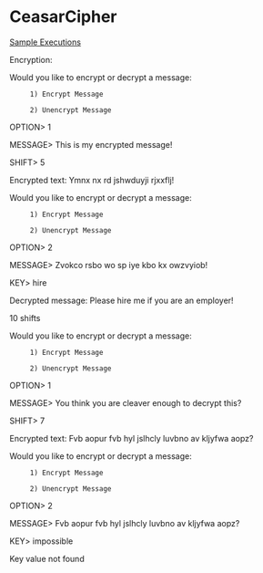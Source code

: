 ﻿# CeasarCipher

 <ins>Sample Executions</ins>

 Encryption: 
 
 
 Would you like to encrypt or decrypt a message:
 
         1) Encrypt Message
         
         2) Unencrypt Message
         
OPTION> 1

MESSAGE> This is my encrypted message!    

SHIFT> 5

Encrypted text: Ymnx nx rd jshwduyji rjxxflj!

Would you like to encrypt or decrypt a message: 

         1) Encrypt Message
         
         2) Unencrypt Message
         
OPTION> 2

MESSAGE> Zvokco rsbo wo sp iye kbo kx owzvyiob!

KEY> hire

Decrypted message: Please hire me if you are an employer!

10 shifts

Would you like to encrypt or decrypt a message: 

         1) Encrypt Message
         
         2) Unencrypt Message
         
OPTION> 1

MESSAGE> You think you are cleaver enough to decrypt this? 

SHIFT> 7

Encrypted text: Fvb aopur fvb hyl jslhcly luvbno av kljyfwa aopz?

Would you like to encrypt or decrypt a message: 

         1) Encrypt Message
         
         2) Unencrypt Message
         
OPTION> 2

MESSAGE> Fvb aopur fvb hyl jslhcly luvbno av kljyfwa aopz?

KEY> impossible

Key value not found
